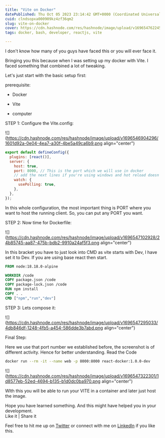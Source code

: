 ```yaml
---
title: "Vite on Docker"
datePublished: Thu Oct 05 2023 23:14:42 GMT+0000 (Coordinated Universal Time)
cuid: clndsopxa000909kz4zf36qm2
slug: vite-on-docker
cover: https://cdn.hashnode.com/res/hashnode/image/upload/v1696547622453/fde520ff-310b-4cd0-9ece-7b99dee00f55.png
tags: docker, bash, developer, reactjs, vite

---
```


I don't know how many of you guys have faced this or you will ever face it.

Bringing you this because when I was setting up my docker with Vite. I faced something that combined a lot of tweaking.

Let's just start with the basic setup first:

prerequisite:

* Docker
    
* Vite
    
* computer
    

STEP 1: Configure the Vite.config:

![](https://cdn.hashnode.com/res/hashnode/image/upload/v1696546904296/1601d92a-0e04-4ea7-a30f-4be5a49ca6b9.png align="center")

```javascript
export default defineConfig({
  plugins: [react()],
  server: {
    host: true,
    port: 8000, // This is the port which we will use in docker
    // add the next lines if you're using windows and hot reload doesn't work
    watch: {
      usePolling: true,
    },
  },
});
```

In this whole configuration, the most important thing is PORT where you want to host the running client. So, you can put any PORT you want.

STEP 2: Now time for Dockerfile:

![](https://cdn.hashnode.com/res/hashnode/image/upload/v1696547102928/24b85745-aa87-475b-bdb2-9910a24af5f3.png align="center")

In this bracket you have to just look into CMD as vite starts with Dev, I have set it to Dev. If you are using base react then start.

```dockerfile
FROM node:18.18.0-alpine

WORKDIR /code 
COPY package.json /code 
COPY package-lock.json /code 
RUN npm install 
COPY . .
CMD ["npm","run","dev"]
```

STEP 3: Lets compose it:

![](https://cdn.hashnode.com/res/hashnode/image/upload/v1696547295033/4db846df-1248-4fb5-a454-586dde3b7abd.png align="center")

Final Step:

Here we use that port number we established before, the screenshot is of different activity. Hence for better understanding. Read the Code

```bash
docker run --rm -it --name web -p 8000:8000 react-docker:1.0.0-dev
```

![](https://cdn.hashnode.com/res/hashnode/image/upload/v1696547322301/1d8577eb-52ed-4694-b135-b1d0dc0ba970.png align="center")

WIth this you will be able to run your VITE in a container and later just host the image.

Hope you have learned something. And this might have helped you in your development.  
Like it | Share it

Feel free to hit me up on [Twitter](https://twitter.com/Shaashmit) or connect with me on [LinkedIn](https://www.linkedin.com/in/shashmit-kumar-23b75620a/) if you like this.